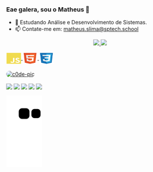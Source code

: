 ### Eae galera, sou o Matheus 👋

- 🌱 Estudando Análise e Desenvolvimento de Sistemas.
- 📫 Contate-me em: matheus.slima@sptech.school

<div align="center">
  <a href="https://github.com/matheuslima19">
  <img height="180em" src="https://github-readme-stats.vercel.app/api?username=matheuslima19&show_icons=true&theme=synthwave&include_all_commits=true&count_private=true"/>
  <img height="180em" src="https://github-readme-stats.vercel.app/api/top-langs/?username=matheuslima19&layout=compact&langs_count=7&theme=synthwave"/>
</div>
  
<div style="display: inline_block"><br>
  <img align="center" alt="c0de-Js" height="30" width="40" src="https://raw.githubusercontent.com/devicons/devicon/master/icons/javascript/javascript-plain.svg">
  <img align="center" alt="c0de-HTML" height="30" width="40" src="https://raw.githubusercontent.com/devicons/devicon/master/icons/html5/html5-original.svg">
  <img align="center" alt="c0de-CSS" height="30" width="40" src="https://raw.githubusercontent.com/devicons/devicon/master/icons/css3/css3-original.svg">
 <br> <br> <img align="center" alt="c0de-pic"  style="border-radius:50px;" src="https://s3-nftrend-storage.s3.sa-east-1.amazonaws.com/wp-content/uploads/2022/01/03122437/pixel-jeff-matrix-s.gif">
</div>
</div>
  

  <div style="display: inline_block"><br>
  <a href="https://www.instagram.com/mathevs.santos/?hl=pt-br" target="_blank"><img src="https://img.shields.io/badge/-Instagram-%23E4405F?style=for-the-badge&logo=instagram&logoColor=white" target="_blank"></a>
 	<a href="https://www.twitch.tv/c0defps" target="_blank"><img src="https://img.shields.io/badge/Twitch-9146FF?style=for-the-badge&logo=twitch&logoColor=white" target="_blank"></a>
 <a href="https://discord.gg/U5CTQkfb" target="_blank"><img src="https://img.shields.io/badge/Discord-7289DA?style=for-the-badge&logo=discord&logoColor=white" target="_blank"></a> 
  <a href = "mailto:matheus.slima@sptech.school"><img src="https://img.shields.io/badge/-Gmail-%23333?style=for-the-badge&logo=gmail&logoColor=white" target="_blank"></a>
  <a href="https://www.linkedin.com/in/matheussantosdelima/" target="_blank"><img src="https://img.shields.io/badge/-LinkedIn-%230077B5?style=for-the-badge&logo=linkedin&logoColor=white" target="_blank"></a>
  </div>

  ![Snake animation](https://github.com/matheuslima19/matheuslima19/blob/output/github-contribution-grid-snake.svg)
    
